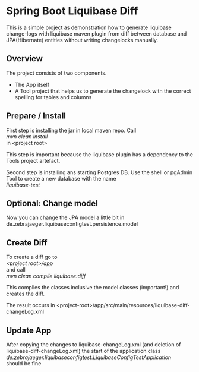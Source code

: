 Spring Boot Liquibase Diff
==========================

This is a simple project as demonstration how to generate liquibase change-logs with 
liquibase maven plugin from diff between database and JPA(Hibernate) entities without
writing changelocks manually.

Overview
-----------------
The project consists of two components.
* The App itself
* A Tool project that helps us to generate the changelock with the correct spelling for tables and columns

Prepare / Install
-----------------
First step is installing the jar in local maven repo. Call  
*mvn clean install*   
in &lt;project root&gt;

This step is important because the liquibase plugin has a dependency to the  Tools 
project artefact.

Second step is installing ans starting Postgres DB. Use the shell or pgAdmin Tool to create a new 
database with the name   
*liquibase-test* 

Optional: Change model
--------------------- 
Now you can change the JPA model a little bit in    
de.zebrajaeger.liquibaseconfigtest.persistence.model

Create Diff
------------
To create a diff go to   
*&lt;project root&gt;/app*   
 and call    
*mvn clean compile liquibase:diff* 

This compiles the classes inclusive the model classes (important!) and creates the diff.

The result occurs in &lt;project-root&gt;/app/src/main/resources/liquibase-diff-changeLog.xml

Update App
----------
After copying the changes to liquibase-changeLog.xml (and deletion of  liquibase-diff-changeLog.xml) 
the start of the application class       
*de.zebrajaeger.liquibaseconfigtest.LiquibaseConfigTestApplication*   
should be fine

